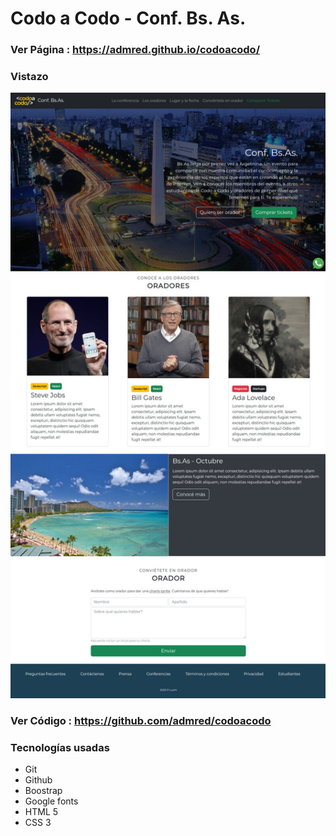 # Codo a Codo - Conf. Bs. As.

### Ver Página : https://admred.github.io/codoacodo/

### Vistazo

<p align="center">
<img src="./assets/img/desktop-reducida.jpg" width="800" alt="Captura del sitio"/>
</p>

### Ver Código : https://github.com/admred/codoacodo

### Tecnologías usadas

- Git
- Github
- Boostrap
- Google fonts
- HTML 5
- CSS 3
